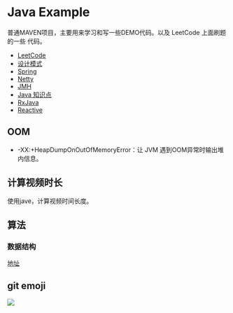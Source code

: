 # Java Example
普通MAVEN项目，主要用来学习和写一些DEMO代码。以及 LeetCode 上面刷题的一些
代码。

- [LeetCode](/com/example/algorithm/leetcode)
- [设计模式](/com/example/designpattern)
- [Spring](src/main/java/com/example/spring)
- [Netty](src/main/java/com/example/netty)
- [JMH](src/main/java/com/example/jmh)
- [Java 知识点](docs/README.md)
- [RxJava](src/main/java/com/example/reactive/RxJava)
- [Reactive](src/main/java/com/example/reactive)

## OOM
- -XX:+HeapDumpOnOutOfMemoryError：让 JVM 遇到OOM异常时输出堆内信息。  

## 计算视频时长
使用jave，计算视频时间长度。

## 算法
### 数据结构
[地址](/docs/algorithm/algorithm.md)

## git emoji
![](https://hexo-1252893039.cos.ap-shanghai.myqcloud.com/20191127140625.png)
